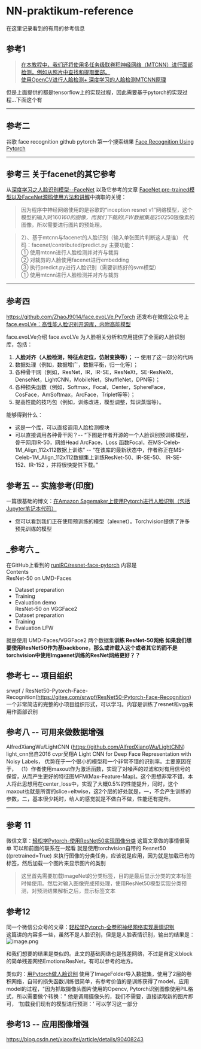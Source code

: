 # NN-praktikum-reference
在这里记录看到的有用的参考信息

## 参考1
> [在本教程中，我们还将使用多任务级联卷积神经网络（MTCNN）进行面部检测，例如从照片中查找和提取面部。](https://machinelearningmastery.com/how-to-develop-a-face-recognition-system-using-facenet-in-keras-and-an-svm-classifier/)   
> [使用OpenCV进行人脸检测+ 深度学习的人脸检测MTCNN原理](https://machinelearningmastery.com/how-to-perform-face-detection-with-classical-and-deep-learning-methods-in-python-with-keras/)

但是上面提供的都是tensorflow上的实现过程，因此需要基于pytorch的实现过程...下面这个有

---
## 参考二
谷歌 face recognition github pytorch 第一个搜索结果 [Face Recognition Using Pytorch](https://github.com/timesler/facenet-pytorch)   


---
## 参考三 关于facenet的其它参考
从[深度学习之人脸识别模型--FaceNet](https://www.buildworld.cn/2020/04/17/%E6%B7%B1%E5%BA%A6%E5%AD%A6%E4%B9%A0%E4%B9%8B%E4%BA%BA%E8%84%B8%E8%AF%86%E5%88%AB%E6%A8%A1%E5%9E%8B-FaceNet/#5%E3%80%81GPU%E5%86%85%E5%AD%98%E6%BA%A2%E5%87%BA%E9%97%AE%E9%A2%98%EF%BC%8C%E5%B7%B2%E7%BB%8F%E8%A7%A3%E5%86%B3) 以及它参考的文章 [FaceNet pre-trained模型以及FaceNet源码使用方法和讲解](https://blog.csdn.net/MrCharles/article/details/80360461)中摘取的关键：
> 因为程序中神经网络使用的是谷歌的“inception resnet v1”网络模型，这个模型的输入时160*160的图像，而我们下载的LFW数据集是250*250限像素的图像，所以需要进行图片的预处理。   

> 2）、基于mtcnn与facenet的人脸识别（输入单张图片判断这人是谁）
代码：facenet/contributed/predict.py
主要功能：   
① 使用mtcnn进行人脸检测并对齐与裁剪   
② 对裁剪的人脸使用facenet进行embedding  
③ 执行predict.py进行人脸识别（需要训练好的svm模型）   
① 使用mtcnn进行人脸检测并对齐与裁剪  
---



## 参考四
https://github.com/ZhaoJ9014/face.evoLVe.PyTorch  还发布在微信公众号上[face.evoLVe：高性能人脸识别开源库，内附高能模型](https://mp.weixin.qq.com/s/V8VoyMqVvjblH358ozcWEg)   

face.evoLVe介绍
face.evoLVe 为人脸相关分析和应用提供了全面的人脸识别库，包括：   
1. **人脸对齐（人脸检测，特征点定位，仿射变换等）；** -- 使用了这一部分的代码
2. 数据处理（例如，数据增广，数据平衡，归一化等）；   
3. 各种骨干网（例如，ResNet，IR，IR-SE，ResNeXt，SE-ResNeXt，DenseNet，LightCNN，MobileNet，ShuffleNet，DPN等）；   
4. 各种损失函数（例如，Softmax，Focal，Center，SphereFace，CosFace，AmSoftmax，ArcFace，Triplet等等）；   
5. 提高性能的技巧包（例如，训练改进，模型调整，知识蒸馏等）。    

能够得到什么：
+ 这是一个库，可以直接调用人脸检测模块
+ 可以直接调用各种骨干网？-- “下图是作者开源的一个人脸识别预训练模型，骨干网用IR-50，网络Head ArcFace，Loss 函数Focal，在MS-Celeb-1M_Align_112x112数据上训练” -- “在该库的最新状态中，作者称正在MS-Celeb-1M_Align_112x112数据集上训练ResNet-50、IR-SE-50、 IR-SE-152、IR-152 ，并将很快提供下载。”








## 参考五 -- 实施参考(印度)
一篇很基础的博文：[在Amazon Sagemaker上使用Pytorch进行人脸识别（包括Jupyter笔记本代码）](https://medium.com/vaibhav-malpanis-blog/face-recognition-using-pytorch-on-amazon-sagemaker-c4f9f34c45f5)  
+ 您可以看到我们正在使用预训练的模型（alexnet）。Torchvision提供了许多预先训练的模型


## _参考六 _
在GitHub上看到的 [runiRC/resnet-face-pytorch](https://github.com/AruniRC/resnet-face-pytorch)  内容是   
Contents   
ResNet-50 on UMD-Faces
  + Dataset preparation
  + Training
  + Evaluation demo   
ResNet-50 on VGGFace2   
  + Dataset preparation
  + Training
  + Evaluation LFW   
  
就是使用 UMD-Faces/VGGFace2 两个数据集**训练 ResNet-50网络** __如果我们想要使用ResNet50作为基backbone，那么或许载入这个或者其它的而不是 torchvision中使用Imgaenet训练的ResNet网络更好？？__

## 参考七  -- 项目组织
srwpf / ResNet50-Pytorch-Face-Recognition(https://gitee.com/srwpf/ResNet50-Pytorch-Face-Recognition)
一个非常简洁的完整的小项目组织形式，可以学习。内容是训练了resnet和vgg来用作面部识别

## 参考八  -- 可用来做数据增强
AlfredXiangWu/LightCNN (https://github.com/AlfredXiangWu/LightCNN)
light_cnn出自2016 cvpr吴翔A Light CNN for Deep Face Representation with Noisy Labels，
优势在于一个很小的模型和一个非常不错的识别率。主要原因在于，
（1）作者使用maxout作为激活函数，实现了对噪声的过滤和对有用信号的保留，从而产生更好的特征图MFM(Max-Feature-Map)。这个思想非常不错，本人将此思想用在center_loss中，实现了大概0.5%的性能提升，同时，这个maxout也就是所谓的slice+eltwise，这2个层的好处就是，一，不会产生训练的参数，二，基本很少耗时，给人的感觉就是不做白不做，性能还有提升。

---



## 参考 11 
微信文章：[轻松学Pytorch-使用ResNet50实现图像分类](https://mp.weixin.qq.com/mp/appmsgalbum?action=getalbum&__biz=MzA4MDExMDEyMw==&scene=1&album_id=1345187450108411905&count=3&uin=&key=&devicetype=Windows+10&version=620603c8&lang=zh_CN&ascene=1&winzoom=1)
这篇文章做的事情很简单 可以和前面的联系在一起看 就是使用torchvision自带的 Resnet50 ((pretrained=True) 来执行图像的分类任务，应该说是应用，因为就是加载已有的标签，然后加载一个图片来显示图片的类别
> 这里首先需要加载ImageNet的分类标签，目的是最后显示分类的文本标签时候使用。然后对输入图像完成预处理，使用ResNet50模型实现分类预测，对预测结果解析之后，显示标签文本

## 参考12
同一个微信公众号的文章：[轻松学Pytorch-全卷积神经网络实现表情识别](https://mp.weixin.qq.com/s?__biz=MzA4MDExMDEyMw==&mid=2247488958&idx=1&sn=172fff12a2b0486ca3eacdcb7f5bf562&chksm=9fa862faa8dfebecec80ed4555e295896789a098574d013e2f63517193293e1dd8cb24404e3e&scene=178&cur_album_id=1345187450108411905#rd)   
这篇讲的内容多一些，虽然不是人脸识别，但是是人脸表情识别，输出的结果是：
![image.png](https://i.loli.net/2020/12/22/1kwUOIzyg9cXA6N.png)   

和我们想要的结果是类似的。此文的基础网络也是残差网络，不过是自定义block的简单残差网络EmotionsResNet，有可以参考的地方。

类似的：[用Pytorch做人脸识别](https://www.jianshu.com/p/bd855481eda7)  使用了ImageFolder导入数据集，使用了2层的卷积网络，自带的损失函数训练很简单，有参考价值的是训练获得了model，应用model的过程，"因为抓取摄像头图片使用的Opencv, Pytorch识别图像使用PIL格式，所以需要做个转换：" 他是调用摄像头的，我们不需要，直接读取新的图片即可， ‘加载我们现有的模型进行预测：’ 可以学习这一部分


## 参考13 -- 应用图像增强
https://blog.csdn.net/xiaoxifei/article/details/90408243
